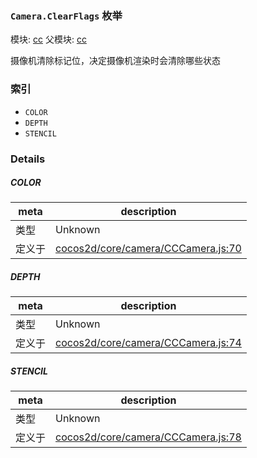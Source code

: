 ### `Camera.ClearFlags` 枚举



模块: [cc](../modules/cc.md)
父模块: [cc](../modules/cc.md)


摄像机清除标记位，决定摄像机渲染时会清除哪些状态


### 索引
  - `COLOR`
  - `DEPTH`
  - `STENCIL`

### Details


##### COLOR

> 

| meta | description |
|------|-------------|
| 类型 | Unknown |
| 定义于 | [cocos2d/core/camera/CCCamera.js:70](https://github.com/cocos-creator/engine/blob/b4415d3f111db35eb92e588d63bcb560003ea469/cocos2d/core/camera/CCCamera.js#L70) |



##### DEPTH

> 

| meta | description |
|------|-------------|
| 类型 | Unknown |
| 定义于 | [cocos2d/core/camera/CCCamera.js:74](https://github.com/cocos-creator/engine/blob/b4415d3f111db35eb92e588d63bcb560003ea469/cocos2d/core/camera/CCCamera.js#L74) |



##### STENCIL

> 

| meta | description |
|------|-------------|
| 类型 | Unknown |
| 定义于 | [cocos2d/core/camera/CCCamera.js:78](https://github.com/cocos-creator/engine/blob/b4415d3f111db35eb92e588d63bcb560003ea469/cocos2d/core/camera/CCCamera.js#L78) |


